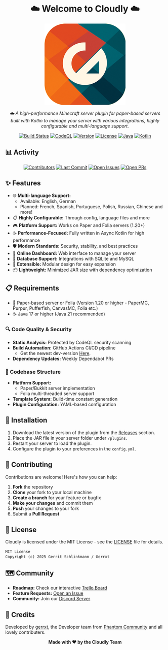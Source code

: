 <div align="center">

# ☁️ Welcome to Cloudly ☁️

<img src="https://github.com/becloudly/.github/blob/main/assets/Cloudly-Abstract_Scaled-Round.png?raw=true" alt="Cloudly Banner" width="256">

_☁️ A high-performance Minecraft server plugin for paper-based servers built with Kotlin to manage your server with various integrations, highly configurable and multi-language support._

[![Build Status](https://img.shields.io/github/actions/workflow/status/becloudly/cloudlymc/gradle-build.yml?branch=master&style=for-the-badge&logo=github)](https://github.com/becloudly/cloudlymc/actions/workflows/gradle-build.yml) [![CodeQL](https://img.shields.io/github/actions/workflow/status/becloudly/cloudlymc/codeql.yml?branch=master&style=for-the-badge&logo=github&label=CodeQL)](https://github.com/becloudly/cloudlymc/actions/workflows/codeql.yml) [![Version](https://img.shields.io/badge/version-1.0.0-blue?style=for-the-badge)](https://github.com/becloudly/cloudlymc/releases) [![License](https://img.shields.io/github/license/becloudly/cloudlymc?style=for-the-badge)](LICENSE) [![Java](https://img.shields.io/badge/Java-17%2B-orange?style=for-the-badge&logo=java)](https://adoptium.net/) [![Kotlin](https://img.shields.io/badge/Kotlin-2.2.0-purple?style=for-the-badge&logo=kotlin)](https://kotlinlang.org/)

</div>

## 📊 Activity

<div align="center">

[![Contributors](https://img.shields.io/github/contributors/becloudly/cloudlymc?style=for-the-badge)](https://github.com/becloudly/cloudlymc/graphs/contributors) [![Last Commit](https://img.shields.io/github/last-commit/becloudly/cloudlymc?style=for-the-badge)](https://github.com/becloudly/cloudlymc/commits/master) [![Open Issues](https://img.shields.io/github/issues-raw/becloudly/cloudlymc?style=for-the-badge)](https://github.com/becloudly/cloudlymc/issues) [![Open PRs](https://img.shields.io/github/issues-pr-raw/becloudly/cloudlymc?style=for-the-badge)](https://github.com/becloudly/cloudlymc/pulls)

</div>

## ✨ Features

* 🌐 **Multi-language Support:**
    - Available: English, German
    - Planned: French, Spanish, Portuguese, Polish, Russian, Chinese and more!
* 📋 **Highly Configurable:** Through config, language files and more
* 🎮 **Platform Support:** Works on Paper and Folia servers (1.20+)
* ☕ **Performance-Focused:** Fully written in Async Kotlin for high performance
* 🛡️ **Modern Standards:** Security, stability, and best practices
* 🔗 **Online Dashboard:** Web interface to manage your server
* 💾 **Database Support:** Integrations with SQLite and MySQL
* 🧩 **Extensible:** Modular design for easy expansion
* 📦 **Lightweight:** Minimized JAR size with dependency optimization

## 📋 Requirements

* 📄 Paper-based server or Folia (Version 1.20 or higher - PaperMC, Purpur, Pufferfish, CanvasMC, Folia etc.)
* ☕ Java 17 or higher (Java 21 recommended)

### 🔍 Code Quality & Security
* **Static Analysis:** Protected by CodeQL security scanning
* **Build Automation:** GitHub Actions CI/CD pipeline
  * Get the newest dev-version [Here](https://github.com/becloudly/CloudlyMC/actions/workflows/gradle-build.yml).
* **Dependency Updates:** Weekly Dependabot PRs

### 📁 Codebase Structure
* **Platform Support:**
  * Paper/Bukkit server implementation
  * Folia multi-threaded server support
* **Template System:** Build-time constant generation
* **Plugin Configuration:** YAML-based configuration

## 🚀 Installation

1. Download the latest version of the plugin from the [Releases](https://github.com/becloudly/cloudlymc/releases) section.
2. Place the JAR file in your server folder under `/plugins`.
3. Restart your server to load the plugin.
4. Configure the plugin to your preferences in the `config.yml`.

## 👥 Contributing

Contributions are welcome! Here's how you can help:

1. **Fork** the repository
2. **Clone** your fork to your local machine
3. **Create a branch** for your feature or bugfix
4. **Make your changes** and commit them
5. **Push** your changes to your fork
6. Submit a **Pull Request**

## 📜 License

Cloudly is licensed under the MIT License - see the [LICENSE](LICENSE) file for details.

```
MIT License
Copyright (c) 2025 Gerrit Schlinkmann / Gerrxt
```

## 🗺️ Community

* **Roadmap:** Check our interactive [Trello Board](https://trello.com/b/GMKCYKXv/cloudly)
* **Feature Requests:** [Open an Issue](https://github.com/becloudly/cloudlymc/issues)
* **Community:** Join our [Discord Server](https://becloudly.eu/discord)

## 👏 Credits

Developed by [gerrxt](https://github.com/gerrxt07), the Developer team from [Phantom Community](https://phantomcommunity.de) and all lovely contributers.

<div align="center">

**Made with ❤️ by the Cloudly Team**

</div>
